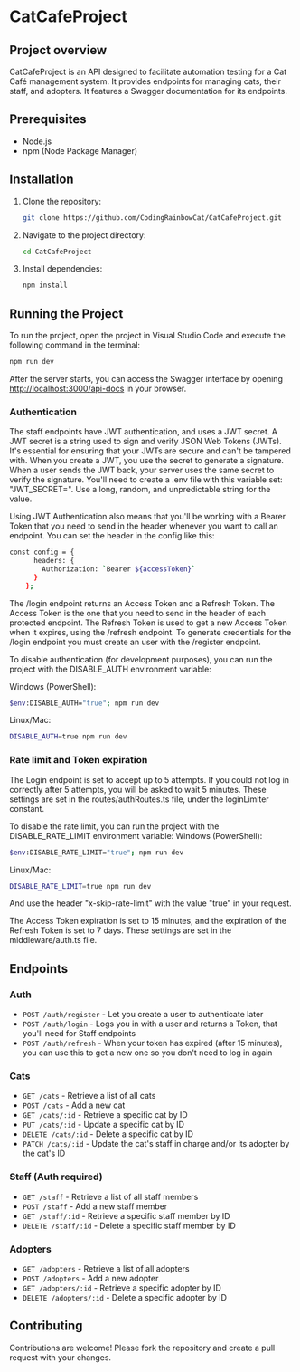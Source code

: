 # CatCafeProject

## Project overview
CatCafeProject is an API designed to facilitate automation testing for a Cat Café management system. It provides endpoints for managing cats, their staff, and adopters. It features a Swagger documentation for its endpoints.

## Prerequisites
- Node.js
- npm (Node Package Manager)

## Installation
1. Clone the repository:
    ```sh
    git clone https://github.com/CodingRainbowCat/CatCafeProject.git
    ```
2. Navigate to the project directory:
    ```sh
    cd CatCafeProject
    ```
3. Install dependencies:
    ```sh
    npm install
    ```

## Running the Project
To run the project, open the project in Visual Studio Code and execute the following command in the terminal:
```sh
npm run dev
```
After the server starts, you can access the Swagger interface by opening [http://localhost:3000/api-docs](http://localhost:3000/api-docs) in your browser.

### Authentication
The staff endpoints have JWT authentication, and uses a JWT secret. A JWT secret is a string used to sign and verify JSON Web Tokens (JWTs).  It's essential for ensuring that your JWTs are secure and can't be tampered with.
When you create a JWT, you use the secret to generate a signature. When a user sends the JWT back, your server uses the same secret to verify the signature.
You'll need to create a .env file with this variable set: "JWT_SECRET=". Use a long, random, and unpredictable string for the value.

Using JWT Authentication also means that you'll be working with a Bearer Token that you need to send in the header whenever you want to call an endpoint. You can set the header in the config like this:
```sh
const config = {
      headers: {
        Authorization: `Bearer ${accessToken}`
      }
    };
```
The /login endpoint returns an Access Token and a Refresh Token. The Access Token is the one that you need to send in the header of each protected endpoint. The Refresh Token is used to get a new Access Token when it expires, using the /refresh endpoint.
To generate credentials for the /login endpoint you must create an user with the /register endpoint.

To disable authentication (for development purposes), you can run the project with the DISABLE_AUTH environment variable:

Windows (PowerShell):
```sh
$env:DISABLE_AUTH="true"; npm run dev
```

Linux/Mac:
```sh
DISABLE_AUTH=true npm run dev
```

### Rate limit and Token expiration

The Login endpoint is set to accept up to 5 attempts. If you could not log in correctly after 5 attempts, you will be asked to wait 5 minutes.
These settings are set in the routes/authRoutes.ts file, under the loginLimiter constant.

To disable the rate limit, you can run the project with the DISABLE_RATE_LIMIT environment variable:
Windows (PowerShell):
```sh
$env:DISABLE_RATE_LIMIT="true"; npm run dev
```
Linux/Mac:
```sh
DISABLE_RATE_LIMIT=true npm run dev
```
And use the header "x-skip-rate-limit" with the value "true" in your request.

The Access Token expiration is set to 15 minutes, and the expiration of the Refresh Token is set to 7 days.
These settings are set in the middleware/auth.ts file.


## Endpoints

### Auth
- `POST /auth/register` - Let you create a user to authenticate later
- `POST /auth/login` - Logs you in with a user and returns a Token, that you'll need for Staff endpoints
- `POST /auth/refresh` - When your token has expired (after 15 minutes), you can use this to get a new one so you don't need to log in again

### Cats
- `GET /cats` - Retrieve a list of all cats
- `POST /cats` - Add a new cat
- `GET /cats/:id` - Retrieve a specific cat by ID
- `PUT /cats/:id` - Update a specific cat by ID
- `DELETE /cats/:id` - Delete a specific cat by ID
- `PATCH /cats/:id` - Update the cat's staff in charge and/or its adopter by the cat's ID

### Staff (Auth required)
- `GET /staff` - Retrieve a list of all staff members
- `POST /staff` - Add a new staff member
- `GET /staff/:id` - Retrieve a specific staff member by ID
- `DELETE /staff/:id` - Delete a specific staff member by ID

### Adopters
- `GET /adopters` - Retrieve a list of all adopters
- `POST /adopters` - Add a new adopter
- `GET /adopters/:id` - Retrieve a specific adopter by ID
- `DELETE /adopters/:id` - Delete a specific adopter by ID

## Contributing
Contributions are welcome! Please fork the repository and create a pull request with your changes.
